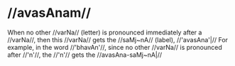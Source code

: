 # //avasAnam//

When no other //varNa// (letter) is pronounced immediately after a //varNa//, then this //varNa// gets the //saMj~nA// (label), //'avasAna'|// For example, in the word //'bhavAn'//, since no other //varNa// is pronounced after //'n'//, the //'n'// gets the //avasAna-saMj~nA|//

<!-- <blockquote>
    <p>
      <vt>
        यदुच्चारणोत्तरं वर्णान्तरं नोच्चार्यते सोऽन्त्यवर्णोऽवसानसंज्ञ इत्यर्थः। अ�स्मस्तु पक्षे `खरवसानयोः` इत्येकापि सप्तमी विषयभेदाद्भिद्यते-खरि
        परे रेफस्य विसर्गः, अवसाने च रेफे स्थानिनीति।
      </vt>
    </p>
  </blockquote> -->
